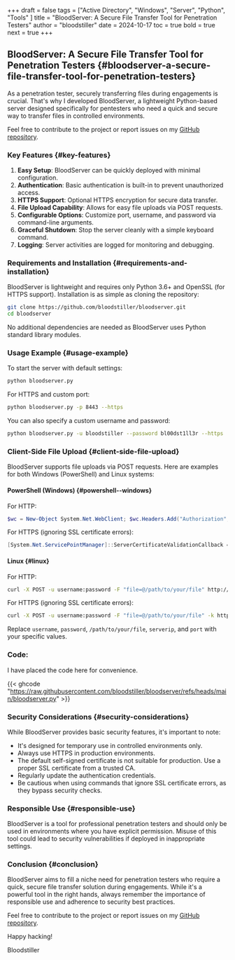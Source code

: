 +++
draft = false
tags = ["Active Directory", "Windows", "Server", "Python", "Tools" ]
title = "BloodServer: A Secure File Transfer Tool for Penetration Testers"
author = "bloodstiller"
date = 2024-10-17
toc = true
bold = true
next = true
+++

## BloodServer: A Secure File Transfer Tool for Penetration Testers {#bloodserver-a-secure-file-transfer-tool-for-penetration-testers}

As a penetration tester, securely transferring files during engagements is crucial. That's why I developed BloodServer, a lightweight Python-based server designed specifically for pentesters who need a quick and secure way to transfer files in controlled environments.

Feel free to contribute to the project or report issues on my [GitHub repository](https://github.com/bloodstiller/bloodserver).


### Key Features {#key-features}

1.  **Easy Setup**: BloodServer can be quickly deployed with minimal configuration.
2.  **Authentication**: Basic authentication is built-in to prevent unauthorized access.
3.  **HTTPS Support**: Optional HTTPS encryption for secure data transfer.
4.  **File Upload Capability**: Allows for easy file uploads via POST requests.
5.  **Configurable Options**: Customize port, username, and password via command-line arguments.
6.  **Graceful Shutdown**: Stop the server cleanly with a simple keyboard command.
7.  **Logging**: Server activities are logged for monitoring and debugging.


### Requirements and Installation {#requirements-and-installation}

BloodServer is lightweight and requires only Python 3.6+ and OpenSSL (for HTTPS support). Installation is as simple as cloning the repository:

```bash
git clone https://github.com/bloodstiller/bloodserver.git
cd bloodserver
```

No additional dependencies are needed as BloodServer uses Python standard library modules.


### Usage Example {#usage-example}

To start the server with default settings:

```bash
python bloodserver.py
```

For HTTPS and custom port:

```bash
python bloodserver.py -p 8443 --https
```

You can also specify a custom username and password:

```bash
python bloodserver.py -u bloodstiller --password bl00dst1ll3r --https
```


### Client-Side File Upload {#client-side-file-upload}

BloodServer supports file uploads via POST requests. Here are examples for both Windows (PowerShell) and Linux systems:


#### PowerShell (Windows) {#powershell--windows}

For HTTP:

```powershell
$wc = New-Object System.Net.WebClient; $wc.Headers.Add("Authorization", "Basic " + [Convert]::ToBase64String([Text.Encoding]::ASCII.GetBytes("username:password"))); try { $response = $wc.UploadData("http://serverip:port", [System.IO.File]::ReadAllBytes("path\to\file")); Write-Host "Server response: $([System.Text.Encoding]::UTF8.GetString($response))"; Write-Host "File sent successfully!" } catch { Write-Host "An error occurred: $_" }
```

For HTTPS (ignoring SSL certificate errors):

```powershell
[System.Net.ServicePointManager]::ServerCertificateValidationCallback = {$true}; $wc = New-Object System.Net.WebClient; $wc.Headers.Add("Authorization", "Basic " + [Convert]::ToBase64String([Text.Encoding]::ASCII.GetBytes("username:password"))); try { $response = $wc.UploadData("https://serverip:port", [System.IO.File]::ReadAllBytes("path\to\file")); Write-Host "Server response: $([System.Text.Encoding]::UTF8.GetString($response))"; Write-Host "File sent successfully!" } catch { Write-Host "An error occurred: $_" }
```


#### Linux {#linux}

For HTTP:

```bash
curl -X POST -u username:password -F "file=@/path/to/your/file" http://serverip:port
```

For HTTPS (ignoring SSL certificate errors):

```bash
curl -X POST -u username:password -F "file=@/path/to/your/file" -k https://serverip:port
```

Replace `username`, `password`, `/path/to/your/file`, `serverip`, and `port` with your specific values.

### Code: 
I have placed the code here for convenience. 

{{< ghcode "https://raw.githubusercontent.com/bloodstiller/bloodserver/refs/heads/main/bloodserver.py" >}}

### Security Considerations {#security-considerations}

While BloodServer provides basic security features, it's important to note:

-   It's designed for temporary use in controlled environments only.
-   Always use HTTPS in production environments.
-   The default self-signed certificate is not suitable for production. Use a proper SSL certificate from a trusted CA.
-   Regularly update the authentication credentials.
-   Be cautious when using commands that ignore SSL certificate errors, as they bypass security checks.


### Responsible Use {#responsible-use}

BloodServer is a tool for professional penetration testers and should only be used in environments where you have explicit permission. Misuse of this tool could lead to security vulnerabilities if deployed in inappropriate settings.


### Conclusion {#conclusion}

BloodServer aims to fill a niche need for penetration testers who require a quick, secure file transfer solution during engagements. While it's a powerful tool in the right hands, always remember the importance of responsible use and adherence to security best practices.

Feel free to contribute to the project or report issues on my [GitHub repository](https://github.com/bloodstiller/bloodserver).

Happy hacking!

Bloodstiller
